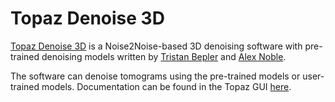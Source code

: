 # Topaz Denoise 3D

[Topaz Denoise 3D](https://github.com/tbepler/topaz/) is a Noise2Noise-based 3D denoising software with pre-trained denoising models written by [Tristan Bepler](https://twitter.com/tbepler1) and [Alex Noble](https://twitter.com/alexjamesnoble).

The software can denoise tomograms using the pre-trained models or user-trained models. Documentation can be found in the Topaz GUI [here](https://emgweb.nysbc.org/topaz.html).
